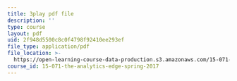 ```yaml
---
title: 3play pdf file
description: ''
type: course
layout: pdf
uid: 2f948d5500c8c0f4798f92410ee293ef
file_type: application/pdf
file_location: >-
  https://open-learning-course-data-production.s3.amazonaws.com/15-071-the-analytics-edge-spring-2017/2f948d5500c8c0f4798f92410ee293ef_pelPpuYUAho.pdf
course_id: 15-071-the-analytics-edge-spring-2017
---
```


